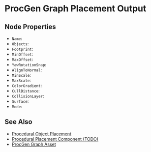 # ProcGen Graph Placement Output

<!-- PAGE IS TODO -->

## Node Properties

* `Name`:
* `Objects`:
* `Footprint`:
* `MinOffset`:
* `MaxOffset`:
* `YawRotationSnap`:
* `AlignToNormal`:
* `MinScale`:
* `MaxScale`:
* `ColorGradient`:
* `CullDistance`:
* `CollisionLayer`:
* `Surface`:
* `Mode`:

## See Also

* [Procedural Object Placement](procedural-object-placement.md)
* [Procedural Placement Component (TODO)](procgen-placement-component.md)
* [ProcGen Graph Asset](procgen-graph-asset.md)
